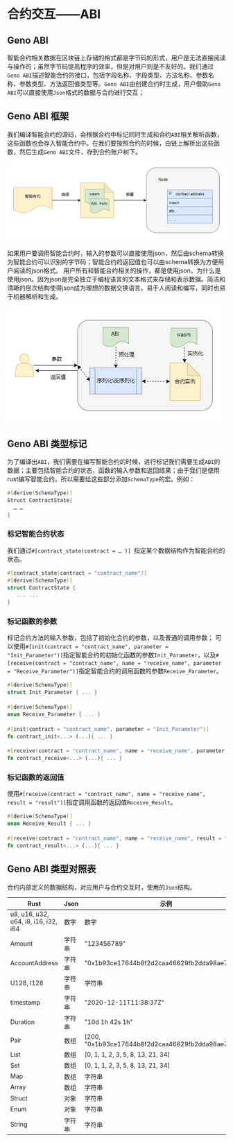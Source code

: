 # 合约交互——ABI

## Geno ABI
智能合约相关数据在区块链上存储的格式都是字节码的形式，用户是无法直接阅读与操作的；虽然字节码提高程序的效率，但是对用户则是不友好的。我们通过`Geno ABI`描述智能合约的接口，包括字段名称、字段类型、方法名称、参数名称、参数类型、方法返回值类型等。`Geno ABI`由创建合约时生成，用户借助`Geno ABI`可以直接使用`Json`格式的数据与合约进行交互；

## Geno ABI 框架
我们编译智能合约的源码，会根据合约中标记同时生成和合约`ABI`相关解析函数，这些函数也会存入智能合约中。在我们要按照合约的时候，由链上解析出这些函数，然后生成`Geno ABI`文件，存到合约账户树下。

![ABI编译部署](./abicd.png)

如果用户要调用智能合约时，输入的参数可以直接使用json，然后由schema转换为智能合约可以识别的字节码；智能合约的返回值也可以由schema转换为方便用户阅读的json格式。
用户所有和智能合约相关的操作，都是使用json，为什么是使用json。因为json是完全独立于编程语言的文本格式来存储和表示数据。简洁和清晰的层次结构使得json成为理想的数据交换语言。易于人阅读和编写，同时也易于机器解析和生成。

![ABI调用](./abicall.png)

## Geno ABI 类型标记
为了编译出`ABI`，我们需要在编写智能合约的时候，进行标记我们需要生成`ABI`的数据；主要包括智能合约的状态，函数的输入参数和返回结果；由于我们是使用rust编写智能合约，所以需要给这些部分添加`SchemaType`的宏。例如：
```rust
#[derive(SchemaType)]
Struct ContractState{
  … …
}
```
### 标记智能合约状态
我们通过`#[contract_state(contract = … )] `指定某个数据结构作为智能合约的状态。
```rust
#[contract_state(contract = "contract_name")]
#[derive(SchemaType)]
struct ContractState {
   ... ...
}
```

### 标记函数的参数
标记合约方法的输入参数，包括了初始化合约的参数，以及普通的调用参数；
可以使用`#[init(contract = "contract_name", parameter = "Init_Parameter")]`指定智能合约的初始化函数的参数`Init_Parameter`，以及`#[receive(contract = "contract_name", name = "receive_name", parameter = "Receive_Parameter")]`指定智能合约的调用函数的参数`Receive_Parameter`。

```rust
#[derive(SchemaType)]
struct Init_Parameter { ... }

#[derive(SchemaType)]
enum Receive_Parameter { ... }

#[init(contract = "contract_name", parameter = "Init_Parameter")]
fn contract_init<...> (...){ ... }

#[receive(contract = "contract_name", name = "receive_name", parameter = "Receive_Parameter")]
fn contract_receive<...> (...){ ... }
```

### 标记函数的返回值
使用`#[receive(contract = "contract_name", name = "receive_name", result = "result")]`指定调用函数的返回值`Receive_Result`。

```rust
#[derive(SchemaType)]
enum Receive_Result { ... }

#[receive(contract = "contract_name", name = "receive_name", result = "Receive_Result")]
fn contract_result<...> (...){ ... }
```

## Geno ABI 类型对照表

合约内部定义的数据结构，对应用户与合约交互时，使用的`Json`结构。

| **Rust**                             | **Json** | **示例**                                            |
| ------------------------------------ | -------- | --------------------------------------------------- |
| u8, u16, u32, u64, i8, i16, i32, i64 | 数字     | 数字                                                |
| Amount                               | 字符串   | "123456789"                                         |
| AccountAddress                       | 字符串   | "0x1b93ce17644b8f2d2caa46629fb2dda98ae7ee1e"        |
| U128, I128                           | 字符串   | 字符串                                              |
| timestamp                            | 字符串   | "2020-12-11T11:38:37Z"                              |
| Duration                             | 字符串   | "10d 1h 42s 1h"                                     |
| Pair                                 | 数组     | [200, "0x1b93ce17644b8f2d2caa46629fb2dda98ae7ee1e"] |
| List                                 | 数组     | [0, 1, 1, 2, 3, 5, 8, 13, 21, 34]                   |
| Set                                  | 数组     | [0, 1, 1, 2, 3, 5, 8, 13, 21, 34]                   |
| Map                                  | 数组     | 字符串                                              |
| Array                                | 数组     | 字符串                                              |
| Struct                               | 对象     | 字符串                                              |
| Enum                                 | 对象     | 字符串                                              |
| String                               | 字符串   | 字符串                                              |